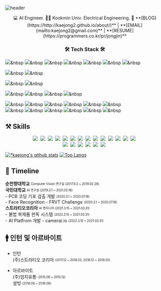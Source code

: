 ![header](https://capsule-render.vercel.app/api?type=waving&color=3eb489&height=250&section=header&text=JongJin%20Lee&fontSize=70&animation=fadeIn&fontAlignY=38&desc=%20&descAlignY=62&descAlign=62)


<p align="center"> 
   💻 AI Engineer.  
   👩‍🎓   Kookmin Univ. Electrical Engineering.  
   📌 **[BLOG](https://http://kaejong2.github.io/about/)** |
   **[EMAIL](mailto:kaejong2@gmail.com)** |
   **[RESUME](https://programmers.co.kr/pr/jongjin)**
   <h3 align="center">🛠 Tech Stack 🛠</h3>
</p>

<p align="center">
   
  <img src="https://img.shields.io/badge/Python-3766AB?style=flat-square&logo=Python&logoColor=white"/></a>&nbsp 
  <img src="https://img.shields.io/badge/-Python-3776AB?style=flat-square&logo=Python&logoColor=white"/></a>&nbsp
  <img src="https://img.shields.io/badge/-PyTorch-EE4C2C?style=flat-square&logo=PyTorch&logoColor=white"/></a>&nbsp 
  <img src="https://img.shields.io/badge/-Numpy-013243?style=flat-square&logo=Numpy&logoColor=white"/></a>&nbsp 
  <img src="https://img.shields.io/badge/-Jupyter-F37626?style=flat-square&logo=Jupyter&logoColor=black"/></a>&nbsp 
  <img src="https://img.shields.io/badge/-Pandas-150458?style=flat-square&logo=Pandas&logoColor=white"/></a>&nbsp 
  <img src="https://img.shields.io/badge/-OpenCV-5C3EE8?style=flat-square&logo=OpenCV&logoColor=white"/></a>&nbsp 

  <img src="https://img.shields.io/badge/-Django-092E20?style=flat-square&logo=django&logoColor=white"/></a>&nbsp 
  <img src="https://img.shields.io/badge/-Flask-000000?style=flat-square&logo=Flask&logoColor=white"/></a>&nbsp 

  <img src="https://img.shields.io/badge/-Docker-2496ED?style=flat-square&logo=Docker&logoColor=white"/></a>&nbsp 
  <img src="https://img.shields.io/badge/-Kubernetes-326CE5?style=flat-square&logo=Kubernetes&logoColor=black"/></a>&nbsp 

  <img src="https://img.shields.io/badge/-Linux-FCC624?style=flat-square&logo=Linux&logoColor=black"/></a>&nbsp 
  <img src="(https://img.shields.io/badge/-Ubuntu-E95420?style=flat-square&logo=Ubuntu&logoColor=black"/></a>&nbsp 
  <img src="https://img.shields.io/badge/-Github-181717?style=flat-square&logo=Github&logoColor=white"/></a>&nbsp 
  <img src="https://img.shields.io/badge/-Vim-019733?style=flat-square&logo=Vim&logoColor=white"/></a>&nbsp 

  
  <img src="https://img.shields.io/badge/Java-007396?style=flat-square&logo=Java&logoColor=white"/></a>&nbsp 
  <img src="https://img.shields.io/badge/C++-00599C?style=flat-square&logo=C%2B%2B&logoColor=white"/></a>&nbsp 
  <img src="https://img.shields.io/badge/C-A8B9CC?style=flat-square&logo=C&logoColor=white"/></a>&nbsp 
  <img src="https://img.shields.io/badge/Javascript-ffb13b?style=flat-square&logo=javascript&logoColor=white"/></a>&nbsp 
  <img src="https://img.shields.io/badge/css-1572B6?style=flat-square&logo=css3&logoColor=white"/></a>&nbsp 
  <img src="https://img.shields.io/badge/Go-11B48A?style=flat-square&logo=Go&logoColor=white"/></a>&nbsp 
  <br>
  <img src="https://img.shields.io/badge/SpringBoot-6DB33F?style=flat-square&logo=Spring&logoColor=white"/></a>&nbsp 
  <img src="https://img.shields.io/badge/Django-092E20?style=flat-square&logo=Django&logoColor=white"/></a>&nbsp 
  <img src="https://img.shields.io/badge/Mysql-E6B91E?style=flat-square&logo=MySql&logoColor=white"/></a>&nbsp 
  <img src="https://img.shields.io/badge/HyperledgerFabric-DB3552?style=flat-square&logo=Hulu&logoColor=white"/></a>&nbsp 
  <img src="https://img.shields.io/badge/aws-333664?style=flat-square&logo=amazon-aws&logoColor=white"/></a>&nbsp 
  <img src="https://img.shields.io/badge/elasticsearch-005571?style=flat-square&logo=elasticsearch&logoColor=white"/></a>&nbsp 
</p>


<h2>⚒️ Skills</h2>
<p align="center">
  <img src="https://img.shields.io/badge/Python-3766AB?style=flat-square&logo=Python&logoColor=white"/></a>&nbsp 
  <img src="https://img.shields.io/badge/-Python-3776AB?style=flat-square&logo=Python&logoColor=white"/></a>&nbsp
  <img src="https://img.shields.io/badge/-PyTorch-EE4C2C?style=flat-square&logo=PyTorch&logoColor=white"/></a>&nbsp 
  <img src="https://img.shields.io/badge/-Numpy-013243?style=flat-square&logo=Numpy&logoColor=white"/></a>&nbsp 
  <img src="https://img.shields.io/badge/-Jupyter-F37626?style=flat-square&logo=Jupyter&logoColor=black"/></a>&nbsp 
  <img src="https://img.shields.io/badge/-Pandas-150458?style=flat-square&logo=Pandas&logoColor=white"/></a>&nbsp 
  <img src="https://img.shields.io/badge/-OpenCV-5C3EE8?style=flat-square&logo=OpenCV&logoColor=white"/></a>&nbsp 
  <img src="https://img.shields.io/badge/Python-3766AB?style=flat-square&logo=Python&logoColor=white"/></a>&nbsp 
  <img src="https://img.shields.io/badge/Java-007396?style=flat-square&logo=Java&logoColor=white"/></a>&nbsp 
  <img src="https://img.shields.io/badge/C++-00599C?style=flat-square&logo=C%2B%2B&logoColor=white"/></a>&nbsp 
  <img src="https://img.shields.io/badge/C-A8B9CC?style=flat-square&logo=C&logoColor=white"/></a>&nbsp 
  <img src="https://img.shields.io/badge/Javascript-ffb13b?style=flat-square&logo=javascript&logoColor=white"/></a>&nbsp 
  <img src="https://img.shields.io/badge/css-1572B6?style=flat-square&logo=css3&logoColor=white"/></a>&nbsp 
  <img src="https://img.shields.io/badge/Go-11B48A?style=flat-square&logo=Go&logoColor=white"/></a>&nbsp 
  <br>
  <img src="https://img.shields.io/badge/SpringBoot-6DB33F?style=flat-square&logo=Spring&logoColor=white"/></a>&nbsp 
  <img src="https://img.shields.io/badge/Django-092E20?style=flat-square&logo=Django&logoColor=white"/></a>&nbsp 
  <img src="https://img.shields.io/badge/Mysql-E6B91E?style=flat-square&logo=MySql&logoColor=white"/></a>&nbsp 
  <img src="https://img.shields.io/badge/HyperledgerFabric-DB3552?style=flat-square&logo=Hulu&logoColor=white"/></a>&nbsp 
  <img src="https://img.shields.io/badge/aws-333664?style=flat-square&logo=amazon-aws&logoColor=white"/></a>&nbsp 
  <img src="https://img.shields.io/badge/elasticsearch-005571?style=flat-square&logo=elasticsearch&logoColor=white"/></a>&nbsp 
</p>



[![*kaejong's github stats](https://github-readme-stats.vercel.app/api?username=kaejong2)](https://github.com/kaejong2)
[![Top Langs](https://github-readme-stats.vercel.app/api/top-langs/?username=kaejong2)](https://github.com/kaejong2/github-readme-stats)


<h2>📖 Timeline</h2>

**순천향대학교**  <sub><sup> Computer Vision 연구실 (2017.9.2 ~ 2019.02.28)</sup></sub>   
**국민대학교**  <sub><sup> AI 연구실 (2019.3.1 ~ 2021.02.18)</sup></sub>  
    - PCB 코딩 기포 검출 개발 <sub><sup> (2020.3.1 ~ 2020.07.18)</sup></sub>  
    - Face Recognition - FRVT Challenge <sub><sup> (2020.3.1 ~ 2020.07.18)</sup></sub>  
**스트라티오코리아**  <sub><sup> AI 엔지니어 (2021.3.15 ~ 2021.03.31)</sup></sub>  
    - 불법 복제품 판독 시스템 <sub><sup> (2022.3.15 ~ 2021.03.31)</sup></sub>  
    - AI Platfrom 개발 - camerai.io <sub><sup> (2022.3.15 ~ 2021.03.31)</sup></sub>  


<h2>🚹 인턴 및 아르바이트 </h2>

- 인턴  
    (주)스트라티오 코리아 <sub><sup>(2017.12 ~ 2018.02, 2018.12 ~ 2019.02)</sup></sub>    

- 아르바이트  
    (주)엄지유통 <sub><sup>(2015.08 ~ 2015.12)</sup></sub>    
    설빙 <sub><sup>(2016.06 ~ 2016.08)</sup></sub>    
<!--
**kaejong2/kaejong2** is a ✨ _special_ ✨ repository because its `README.md` (this file) appears on your GitHub profile.

Here are some ideas to get you started:

- 🔭 I’m currently working on ...
- 🌱 I’m currently learning ...
- 👯 I’m looking to collaborate on ...
- 🤔 I’m looking for help with ...
- 💬 Ask me about ...
- 📫 How to reach me: ...
- 😄 Pronouns: ...
- ⚡ Fun fact: ...
-->
